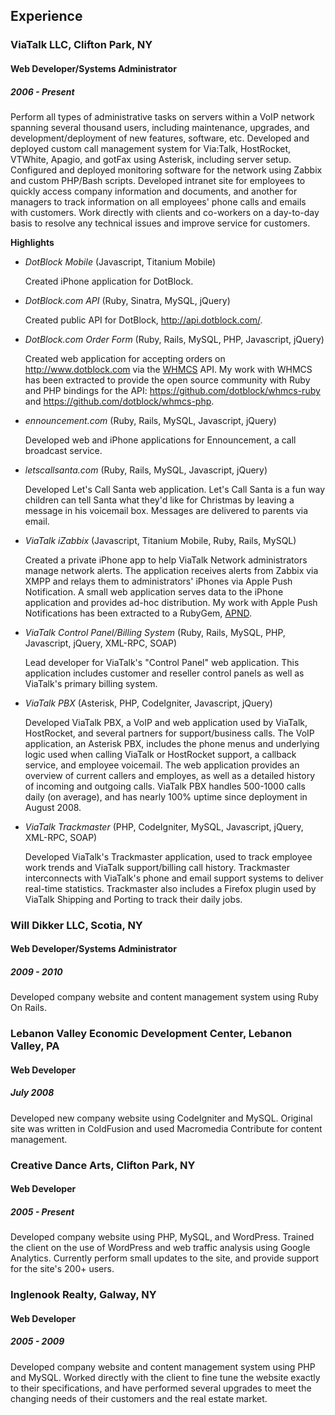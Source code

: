 ## Experience

### ViaTalk LLC, Clifton Park, NY

#### Web Developer/Systems Administrator

##### 2006 - Present

Perform all types of administrative tasks on servers within a VoIP network
spanning several thousand users, including maintenance, upgrades, and
development/deployment of new features, software, etc. Developed and deployed
custom call management system for Via:Talk, HostRocket, VTWhite, Apagio, and
gotFax using Asterisk, including server setup. Configured and deployed
monitoring software for the network using Zabbix and custom PHP/Bash scripts.
Developed intranet site for employees to quickly access company information
and documents, and another for managers to track information on all employees'
phone calls and emails with customers. Work directly with clients and
co-workers on a day-to-day basis to resolve any technical issues and
improve service for customers.

**Highlights**

  * _DotBlock Mobile_ (Javascript, Titanium Mobile)

    Created iPhone application for DotBlock.

  * _DotBlock.com API_ (Ruby, Sinatra, MySQL, jQuery)

    Created public API for DotBlock, <http://api.dotblock.com/>.

  * _DotBlock.com Order Form_ (Ruby, Rails, MySQL, PHP, Javascript, jQuery)

    Created web application for accepting orders on <http://www.dotblock.com>
    via the [WHMCS](http://whmcs.com) API. My work with WHMCS has been
    extracted to provide the open source community with Ruby and PHP bindings
    for the API: <https://github.com/dotblock/whmcs-ruby> and
    <https://github.com/dotblock/whmcs-php>.

  * _ennouncement.com_ (Ruby, Rails, MySQL, Javascript, jQuery)

    Developed web and iPhone applications for Ennouncement, a call broadcast
    service.

  * _letscallsanta.com_ (Ruby, Rails, MySQL, Javascript, jQuery)

    Developed Let's Call Santa web application. Let's Call Santa is a fun way
    children can tell Santa what they'd like for Christmas by leaving a
    message in his voicemail box. Messages are delivered to parents via email.

  * _ViaTalk iZabbix_ (Javascript, Titanium Mobile, Ruby, Rails, MySQL)

    Created a private iPhone app to help ViaTalk Network administrators manage
    network alerts. The application receives alerts from Zabbix via XMPP and
    relays them to administrators' iPhones via Apple Push Notification. A
    small web application serves data to the iPhone application and provides
    ad-hoc distribution. My work with Apple Push Notifications has been
    extracted to a RubyGem, [APND](https://github.com/itspriddle/apnd).

  * _ViaTalk Control Panel/Billing System_ (Ruby, Rails, MySQL, PHP, Javascript, jQuery, XML-RPC, SOAP)

    Lead developer for ViaTalk's "Control Panel" web application. This
    application includes customer and reseller control panels as well as
    ViaTalk's primary billing system.

  * _ViaTalk PBX_ (Asterisk, PHP, CodeIgniter, Javascript, jQuery)

    Developed ViaTalk PBX, a VoIP and web application used by ViaTalk,
    HostRocket, and several partners for support/business calls. The VoIP
    application, an Asterisk PBX, includes the phone menus and underlying
    logic used when calling ViaTalk or HostRocket support, a callback service,
    and employee voicemail. The web application provides an overview of
    current callers and employes, as well as a detailed history of incoming
    and outgoing calls. ViaTalk PBX handles 500-1000 calls daily (on average),
    and has nearly 100% uptime since deployment in August 2008.

  * _ViaTalk Trackmaster_ (PHP, CodeIgniter, MySQL, Javascript, jQuery, XML-RPC, SOAP)

    Developed ViaTalk's Trackmaster application, used to track employee work
    trends and ViaTalk support/billing call history. Trackmaster interconnects
    with ViaTalk's phone and email support systems to deliver real-time
    statistics. Trackmaster also includes a Firefox plugin used by ViaTalk
    Shipping and Porting to track their daily jobs.


### Will Dikker LLC, Scotia, NY

#### Web Developer/Systems Administrator

##### 2009 - 2010

Developed company website and content management system using Ruby On Rails.


### Lebanon Valley Economic Development Center, Lebanon Valley, PA

#### Web Developer

##### July 2008

Developed new company website using CodeIgniter and MySQL. Original site
was written in ColdFusion and used Macromedia Contribute for content
management.


### Creative Dance Arts, Clifton Park, NY

#### Web Developer

##### 2005 - Present

Developed company website using PHP, MySQL, and WordPress. Trained the client
on the use of WordPress and web traffic analysis using Google Analytics.
Currently perform small updates to the site, and provide support for the
site's 200+ users.


### Inglenook Realty, Galway, NY

#### Web Developer

##### 2005 - 2009

Developed company website and content management system using PHP and MySQL.
Worked directly with the client to fine tune the website exactly to their
specifications, and have performed several upgrades to meet the changing
needs of their customers and the real estate market.
